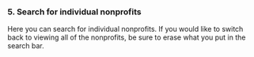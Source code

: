 ### 5. Search for individual nonprofits

Here you can search for individual nonprofits. If you would like to switch back to viewing all of the nonprofits, be sure to erase what you put in the search bar. 